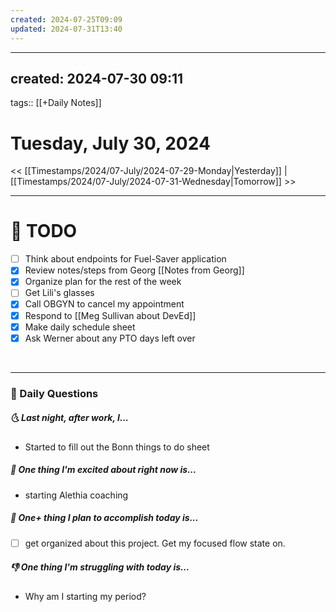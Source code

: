 ```yaml
---
created: 2024-07-25T09:09
updated: 2024-07-31T13:40
---
```

---
created: 2024-07-30 09:11
---
tags:: [[+Daily Notes]]

# Tuesday, July 30, 2024

<< [[Timestamps/2024/07-July/2024-07-29-Monday|Yesterday]] | [[Timestamps/2024/07-July/2024-07-31-Wednesday|Tomorrow]] >>

---
# 📝 TODO
- [ ] Think about endpoints for Fuel-Saver application
- [x] Review notes/steps from Georg [[Notes from Georg]]
- [x] Organize plan for the rest of the week
- [ ] Get Lili's glasses
- [x] Call OBGYN to cancel my appointment 
- [x] Respond to [[Meg Sullivan about DevEd]]
- [x] Make daily schedule sheet
- [x] Ask Werner about any PTO days left over
<br>


---
### 📅 Daily Questions
##### 🌜 Last night, after work, I...
- Started to fill out the Bonn things to do sheet

##### 🙌 One thing I'm excited about right now is...
- starting Alethia coaching 

##### 🚀 One+ thing I plan to accomplish today is...
- [ ] get organized about this project. Get my focused flow state on.

##### 👎 One thing I'm struggling with today is...
- Why am I starting my period? 


